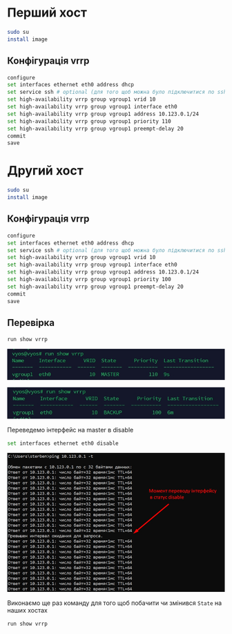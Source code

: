 # Перший хост 
```bash
sudo su 
install image 
```

## Конфігурація vrrp

```bash
configure
set interfaces ethernet eth0 address dhcp
set service ssh # optional (для того щоб можна було підключитися по ssh)
set high-availability vrrp group vgroup1 vrid 10
set high-availability vrrp group vgroup1 interface eth0
set high-availability vrrp group vgroup1 address 10.123.0.1/24
set high-availability vrrp group vgroup1 priority 110
set high-availability vrrp group vgroup1 preempt-delay 20
commit
save
```

# Другий хост 

```bash
sudo su 
install image 
```
## Конфігурація vrrp

```bash
configure
set interfaces ethernet eth0 address dhcp
set service ssh # optional (для того щоб можна було підключитися по ssh)
set high-availability vrrp group vgroup1 vrid 10
set high-availability vrrp group vgroup1 interface eth0
set high-availability vrrp group vgroup1 address 10.123.0.1/24
set high-availability vrrp group vgroup1 priority 100
set high-availability vrrp group vgroup1 preempt-delay 20
commit
save
```
## Перевірка 
```bash
run show vrrp
```
![screen1](master_vrrp.jpg)

![screen2](backup_vrrp.jpg)

Переведемо інтерфейс на master в disable 
```bash 
set interfaces ethernet eth0 disable
```
![alt text](ping.jpg)

Виконаємо ще раз команду для того щоб побачити чи змінився `State` на наших хостах
```bash
run show vrrp
```
